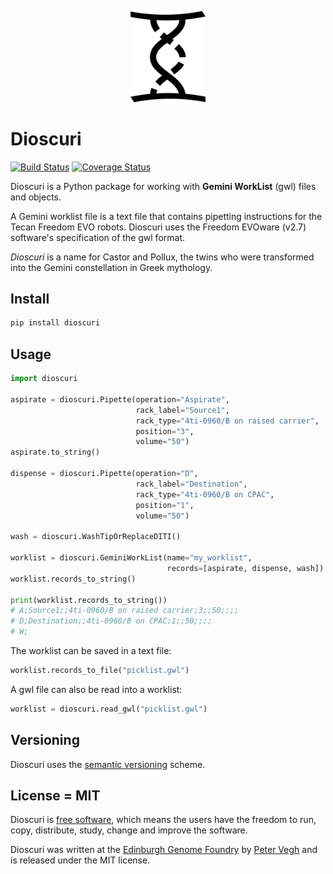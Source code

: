 <p align="center">
<img alt="Dioscuri logo" title="Dioscuri" src="https://raw.githubusercontent.com/Edinburgh-Genome-Foundry/Dioscuri/main/images/Dioscuri.png" width="120">
</p>


# Dioscuri

[![Build Status](https://travis-ci.org/Edinburgh-Genome-Foundry/Dioscuri.svg?branch=main)](https://travis-ci.org/Edinburgh-Genome-Foundry/Dioscuri)
[![Coverage Status](https://coveralls.io/repos/github/Edinburgh-Genome-Foundry/Dioscuri/badge.svg?branch=main)](https://coveralls.io/github/Edinburgh-Genome-Foundry/Dioscuri?branch=main)

Dioscuri is a Python package for working with **Gemini WorkList** (gwl) files and objects.

A Gemini worklist file is a text file that contains pipetting instructions for the Tecan Freedom EVO robots. Dioscuri uses the Freedom EVOware (v2.7) software's specification of the gwl format.


*Dioscuri* is a name for Castor and Pollux, the twins who were transformed into the Gemini constellation in Greek mythology.


## Install

```bash
pip install dioscuri
```


## Usage
```python
import dioscuri

aspirate = dioscuri.Pipette(operation="Aspirate",
                            rack_label="Source1",
                            rack_type="4ti-0960/B on raised carrier",
                            position="3",
                            volume="50")
aspirate.to_string()

dispense = dioscuri.Pipette(operation="D",
                            rack_label="Destination",
                            rack_type="4ti-0960/B on CPAC",
                            position="1", 
                            volume="50")

wash = dioscuri.WashTipOrReplaceDITI()

worklist = dioscuri.GeminiWorkList(name="my_worklist",
                                   records=[aspirate, dispense, wash])
worklist.records_to_string()

print(worklist.records_to_string())
# A;Source1;;4ti-0960/B on raised carrier;3;;50;;;;
# D;Destination;;4ti-0960/B on CPAC;1;;50;;;;
# W;
```

The worklist can be saved in a text file:
```python
worklist.records_to_file("picklist.gwl")
```

A gwl file can also be read into a worklist:
```python
worklist = dioscuri.read_gwl("picklist.gwl")
```


## Versioning

Dioscuri uses the [semantic versioning](https://semver.org) scheme.


## License = MIT

Dioscuri is [free software](https://www.gnu.org/philosophy/free-sw.en.html), which means the users have the freedom to run, copy, distribute, study, change and improve the software.

Dioscuri was written at the [Edinburgh Genome Foundry](https://edinburgh-genome-foundry.github.io/) by [Peter Vegh](https://github.com/veghp) and is released under the MIT license.

